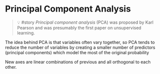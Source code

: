 # Principal Component Analysis

>💡 #story _Principal component analysis_ (PCA) was proposed by Karl Pearson and was presumably the first paper on unsupervised learning.

The idea behind PCA is that variables often vary together, so PCA tends to reduce the number of variables by creating a smaller number of predictors (principal components) which model the most of the original probability

New axes are linear combinations of previous and all orthogonal to each other.